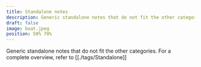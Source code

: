 ```yaml
---
title: Standalone notes
description: Generic standalone notes that do not fit the other categories
draft: false
image: boat.jpeg
position: 50% 70%
---
```


Generic standalone notes that do not fit the other categories.
For a complete overview, refer to [[./tags/Standalone]]
